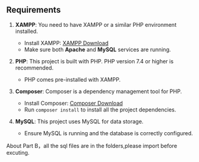 ## Requirements

1. **XAMPP**: You need to have XAMPP or a similar PHP environment installed.
   - Install XAMPP: [XAMPP Download](https://www.apachefriends.org/index.html)
   - Make sure both **Apache** and **MySQL** services are running.

2. **PHP**: This project is built with PHP. PHP version 7.4 or higher is recommended.
   - PHP comes pre-installed with XAMPP.

3. **Composer**: Composer is a dependency management tool for PHP.
   - Install Composer: [Composer Download](https://getcomposer.org/download/)
   - Run `composer install` to install all the project dependencies.

4. **MySQL**: This project uses MySQL for data storage.
   - Ensure MySQL is running and the database is correctly configured.
  
About Part B，all the sql files are in the folders,please import before excuting.





